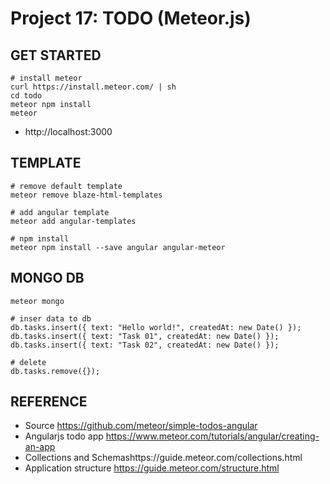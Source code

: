 # Project 17: TODO (Meteor.js)

## GET STARTED
```
# install meteor
curl https://install.meteor.com/ | sh
cd todo
meteor npm install
meteor
```
- http://localhost:3000

## TEMPLATE
```
# remove default template
meteor remove blaze-html-templates

# add angular template
meteor add angular-templates

# npm install
meteor npm install --save angular angular-meteor
```

## MONGO DB
```
meteor mongo

# inser data to db
db.tasks.insert({ text: "Hello world!", createdAt: new Date() });
db.tasks.insert({ text: "Task 01", createdAt: new Date() });
db.tasks.insert({ text: "Task 02", createdAt: new Date() });

# delete
db.tasks.remove({});
```

## REFERENCE
- Source https://github.com/meteor/simple-todos-angular
- Angularjs todo app https://www.meteor.com/tutorials/angular/creating-an-app
- Collections and Schemashttps://guide.meteor.com/collections.html
- Application structure https://guide.meteor.com/structure.html
